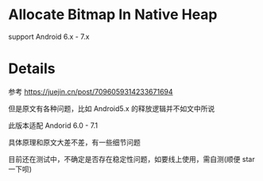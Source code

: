 # Allocate Bitmap In Native Heap

support Android 6.x - 7.x

# Details

参考 https://juejin.cn/post/7096059314233671694

但是原文有各种问题，比如 Android5.x 的释放逻辑并不如文中所说

此版本适配 Andorid 6.0 - 7.1

具体原理和原文大差不差，有一些细节问题

目前还在测试中，不确定是否存在稳定性问题，如要线上使用，需自测(顺便 star 一下呗)
